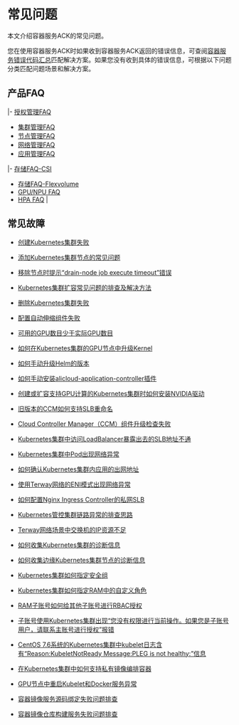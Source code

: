 # 常见问题

本文介绍容器服务ACK的常见问题。

您在使用容器服务ACK时如果收到容器服务ACK返回的错误信息，可查阅[容器服务错误代码汇总](https://error-center.aliyun.com/status/product/Cos?spm=5176.10421674.home.7.7e36ebed2QyP5P)匹配解决方案。如果您没有收到具体的错误信息，可根据以下问题分类匹配问题场景和解决方案。

## 产品FAQ

|-   [授权管理FAQ](/cn.zh-CN/Kubernetes集群用户指南/授权/授权管理FAQ.md)
-   [集群管理FAQ](/cn.zh-CN/Kubernetes集群用户指南/集群/集群管理FAQ.md)
-   [节点管理FAQ](/cn.zh-CN/Kubernetes集群用户指南/节点与节点池/节点管理FAQ.md)
-   [网络管理FAQ](/cn.zh-CN/Kubernetes集群用户指南/网络/网络管理FAQ.md)
-   [应用管理FAQ](/cn.zh-CN/Kubernetes集群用户指南/应用/应用管理FAQ.md)

|-   [存储FAQ-CSI](/cn.zh-CN/Kubernetes集群用户指南/存储-CSI/存储FAQ-CSI.md)
-   [存储FAQ-Flexvolume](/cn.zh-CN/Kubernetes集群用户指南/存储-Flexvolume/存储FAQ-Flexvolume.md)
-   [GPU/NPU FAQ](/cn.zh-CN/Kubernetes集群用户指南/GPU/NPU/常见问题.md)
-   [HPA FAQ](/cn.zh-CN/Kubernetes集群用户指南/弹性伸缩/HPA常见问题与诊断.md) |

## 常见故障



-   [创建Kubernetes集群失败]()
-   [添加Kubernetes集群节点的常见问题]()
-   [移除节点时提示“drain-node job execute timeout”错误]()
-   [Kubernetes集群扩容常见问题的排查及解决方法]()
-   [删除Kubernetes集群失败]()

-   [配置自动伸缩组件失败]()
-   [可用的GPU数目少于实际GPU数目]()
-   [如何在Kubernetes集群的GPU节点中升级Kernel]()
-   [如何手动升级Helm的版本]()
-   [如何手动安装alicloud-application-controller插件]()
-   [创建或扩容支持GPU计算的Kubernetes集群时如何安装NVIDIA驱动]()
-   [旧版本的CCM如何支持SLB重命名]()
-   [Cloud Controller Manager（CCM）组件升级检查失败]()

-   [Kubernetes集群中访问LoadBalancer暴露出去的SLB地址不通]()
-   [Kubernetes集群中Pod出现网络异常]()
-   [如何确认Kubernetes集群内应用的出网地址]()
-   [使用Terway网络的ENI模式出现网络异常]()
-   [如何配置Nginx Ingress Controller的私网SLB]()
-   [Kubernetes管控集群链路异常的排查思路]()
-   [Terway网络场景中交换机的IP资源不足]()

-   [如何收集Kubernetes集群的诊断信息]()
-   [如何收集边缘Kubernetes集群节点的诊断信息]()
-   [Kubernetes集群如何指定安全组]()
-   [Kubernetes集群如何指定RAM中的自定义角色]()
-   [RAM子账号如何给其他子账号进行RBAC授权]()
-   [子账号使用Kubernetes集群出现“您没有权限进行当前操作。如果您是子账号用户，请联系主账号进行授权”报错]()
-   [CentOS 7.6系统的Kubernetes集群中kubelet日志含有“Reason:KubeletNotReady Message:PLEG is not healthy:”信息]()

-   [在Kubernetes集群中如何支持私有镜像编排容器]()
-   [GPU节点中重启Kubelet和Docker服务异常]()
-   [容器镜像服务源码绑定失败问题排查]()
-   [容器镜像仓库构建服务失败问题排查]()

